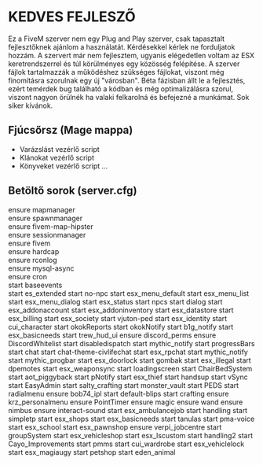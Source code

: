 # KEDVES FEJLESZŐ

Ez a FiveM szerver nem egy Plug and Play szerver, csak tapasztalt fejlesztőknek ajánlom a használatát. Kérdésekkel kérlek ne forduljatok hozzám. A szervert már nem fejlesztem, ugyanis elégedetlen voltam az ESX keretrendszerrel és túl körülményes egy közösség felépítése. A szerver fájlok tartalmazzák a működéshez szükséges fájlokat, viszont még finomításra szorulnak egy új "városban". Béta fázisban állt le a fejlesztés, ezért temérdek bug található a kódban és még optimalizálásra szorul, viszont nagyon örülnék ha valaki felkarolná és befejezné a munkámat. Sok siker kívánok.


## Fjúcsőrsz (Mage mappa)
- Varázslást vezérlő script
- Klánokat vezérlő script
- Könyveket vezérlő script
 ...

## Betöltő sorok (server.cfg)

ensure mapmanager	\
ensure spawnmanager	\
ensure fivem-map-hipster	\
ensure sessionmanager	\
ensure fivem	\
ensure hardcap	\
ensure rconlog\
ensure mysql-async\
ensure cron\
start baseevents\
start es_extended
start no-npc
start esx_menu_default
start esx_menu_list
start esx_menu_dialog
start esx_status
start npcs
start dialog
start esx_addonaccount
start esx_addoninventory
start esx_datastore
start esx_billing
start esx_society
start vjuton-ped
start esx_identity
start cui_character
start okokReports
start okokNotify
start b1g_notify
start esx_basicneeds
start trew_hud_ui
ensure discord_perms
ensure DiscordWhitelist 
start disabledispatch
start mythic_notify
start progressBars
start chat
start chat-theme-civlifechat
start esx_rpchat
start mythic_notify
start mythic_progbar
start esx_doorlock
start gombak
start esx_illegal
start dpemotes
start esx_weaponsync
start loadingscreen
start ChairBedSystem
start aot_piggyback
start pNotify
start esx_thief
start handsup
start vSync
start EasyAdmin
start salty_crafting
start monster_vault
start PEDS
start radialmenu
ensure bob74_ipl
start default-blips
start crafting
ensure krz_personalmenu
ensure PointTimer
ensure magic
ensure wand
ensure nimbus
ensure interact-sound
start esx_ambulancejob
start handling
start simpletp
start esx_shops
start esx_basicneeds
start tanulas
start pma-voice
start esx_school
start esx_pawnshop
ensure verpi_jobcentre
start groupSystem
start esx_vehicleshop
start esx_lscustom
start handling2
start Cayo_Improvements
start pmms
start cui_wardrobe
start esx_vehiclelock
start esx_magiaugy
start petshop
start eden_animal
